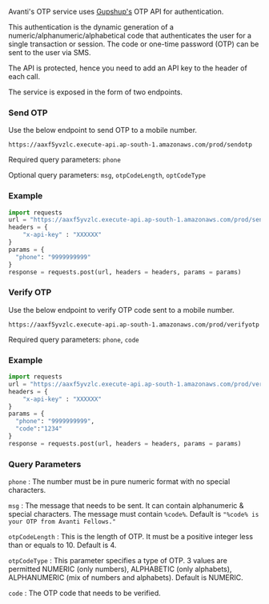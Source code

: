 Avanti's OTP service uses [Gupshup's](https://www.gupshup.io/developer/home) OTP API for authentication.

This authentication is the dynamic generation of a numeric/alphanumeric/alphabetical code that authenticates the user for a single transaction or session. The code or one-time password (OTP) can be sent to the user via SMS.

The API is protected, hence you need to add an API key to the header of each call.

The service is exposed in the form of two endpoints.

### **Send OTP**
Use the below endpoint to send OTP to a mobile number.

`https://aaxf5yvzlc.execute-api.ap-south-1.amazonaws.com/prod/sendotp`

Required query parameters: `phone`

Optional query parameters: `msg`, `otpCodeLength`, `optCodeType`

### **Example**

```python
import requests
url = "https://aaxf5yvzlc.execute-api.ap-south-1.amazonaws.com/prod/sendotp"
headers = {
	"x-api-key" : "XXXXXX"
}
params = {
  "phone": "9999999999"
}
response = requests.post(url, headers = headers, params = params)
```
### **Verify OTP**
Use the below endpoint to verify OTP code sent to a mobile number.

`https://aaxf5yvzlc.execute-api.ap-south-1.amazonaws.com/prod/verifyotp`

Required query parameters: `phone`, `code`

### **Example**

```python
import requests
url = "https://aaxf5yvzlc.execute-api.ap-south-1.amazonaws.com/prod/verifyotp"
headers = {
	"x-api-key" : "XXXXXX"
}
params = {
  "phone": "9999999999",
  "code":"1234"
}
response = requests.post(url, headers = headers, params = params)
```

### **Query Parameters**

`phone` : The number must be in pure numeric format with no special characters.

`msg` : The message that needs to be sent. It can contain alphanumeric & special characters. The message must contain `%code%`. Default is `"%code% is your OTP from Avanti Fellows."`

`otpCodeLength` : This is the length of OTP. It must be a positive integer less than or equals to 10. Default is 4.

`otpCodeType` : This parameter specifies a type of OTP. 3 values are permitted NUMERIC (only numbers), ALPHABETIC (only alphabets), ALPHANUMERIC (mix of numbers and alphabets). Default is NUMERIC.

`code` : The OTP code that needs to be verified.
